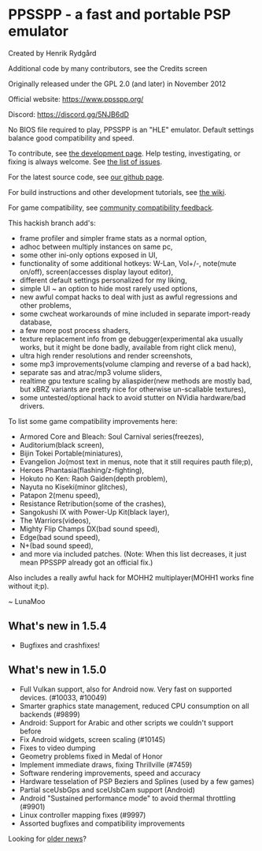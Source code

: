 

PPSSPP - a fast and portable PSP emulator
=========================================

Created by Henrik Rydgård

Additional code by many contributors, see the Credits screen

Originally released under the GPL 2.0 (and later) in November 2012

Official website:
https://www.ppsspp.org/

Discord:
https://discord.gg/5NJB6dD

No BIOS file required to play, PPSSPP is an "HLE" emulator.  Default settings balance good compatibility and speed.

To contribute, see [the development page](https://www.ppsspp.org/development.html).  Help testing, investigating, or fixing is always welcome.  See [the list of issues](https://github.com/hrydgard/ppsspp/issues).

For the latest source code, see [our github page](https://github.com/hrydgard/ppsspp).

For build instructions and other development tutorials, see [the wiki](https://github.com/hrydgard/ppsspp/wiki).

For game compatibility, see [community compatibility feedback](http://report.ppsspp.org/games).

This hackish branch add's:
 - frame profiler and simpler frame stats as a normal option,
 - adhoc between multiply instances on same pc,
 - some other ini-only options exposed in UI,
 - functionality of some additional hotkeys: W-Lan, Vol+/-, note(mute on/off), screen(accesses display layout editor),
 - different default settings personalized for my liking,
 - simple UI ~ an option to hide most rarely used options,
 - new awful compat hacks to deal with just as awful regressions and other problems,
 - some cwcheat workarounds of mine included in separate import-ready database,
 - a few more post process shaders,
 - texture replacement info from ge debugger(experimental aka usually works, but it might be done badly, available from right click menu),
 - ultra high render resolutions and render screenshots,
 - some mp3 improvements(volume clamping and reverse of a bad hack),
 - separate sas and atrac/mp3 volume sliders,
 - realtime gpu texture scaling by aliaspider(new methods are mostly bad, but xBRZ variants are pretty nice for otherwise un-scallable textures),
 - some untested/optional hack to avoid stutter on NVidia hardware/bad drivers.

 To list some game compatibility improvements here:
 - Armored Core and Bleach: Soul Carnival series(freezes),
 - Auditorium(black screen),
 - Bijin Tokei Portable(miniatures),
 - Evangelion Jo(most text in menus, note that it still requires pauth file;p),
 - Heroes Phantasia(flashing/z-fighting),
 - Hokuto no Ken: Raoh Gaiden(depth problem),
 - Nayuta no Kiseki(minor glitches),
 - Patapon 2(menu speed),
 - Resistance Retribution(some of the crashes),
 - Sangokushi IX with Power-Up Kit(black layer),
 - The Warriors(videos),
 - Mighty Flip Champs DX(bad sound speed),
 - Edge(bad sound speed),
 - N+(bad sound speed),
 - and more via included patches.
 (Note: When this list decreases, it just mean PPSSPP already got an official fix.)

 Also includes a really awful hack for MOHH2 multiplayer(MOHH1 works fine without it;p).
 
 ~ LunaMoo

What's new in 1.5.4
-------------------
* Bugfixes and crashfixes!

What's new in 1.5.0
-------------------
* Full Vulkan support, also for Android now. Very fast on supported devices. (#10033, #10049)
* Smarter graphics state management, reduced CPU consumption on all backends (#9899)
* Android: Support for Arabic and other scripts we couldn't support before
* Fix Android widgets, screen scaling (#10145)
* Fixes to video dumping
* Geometry problems fixed in Medal of Honor
* Implement immediate draws, fixing Thrillville (#7459)
* Software rendering improvements, speed and accuracy
* Hardware tesselation of PSP Beziers and Splines (used by a few games)
* Partial sceUsbGps and sceUsbCam support (Android)
* Android "Sustained performance mode" to avoid thermal throttling (#9901)
* Linux controller mapping fixes (#9997)
* Assorted bugfixes and compatibility improvements

Looking for [older news](history.md)?



